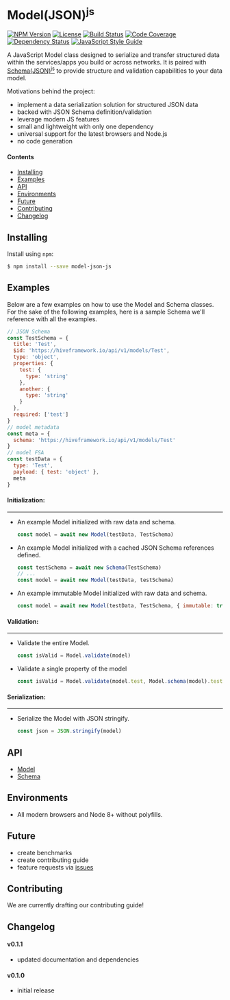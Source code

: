 # Model(JSON)<sup>js</sup>

[![NPM Version][npm-image]][npm-url]
[![License][license-image]][license-url]
[![Build Status][circle-image]][circle-url]
[![Code Coverage][codecov-image]][codecov-url]
[![Dependency Status][depstat-image]][depstat-url]
[![JavaScript Style Guide][style-image]][style-url]

A JavaScript Model class designed to serialize and transfer structured data within the services/apps you build or across networks. It is paired with [Schema(JSON)<sup>js</sup>](https://fnalabs.github.io/schema-json-js/) to provide structure and validation capabilities to your data model.

Motivations behind the project:
- implement a data serialization solution for structured JSON data
- backed with JSON Schema definition/validation
- leverage modern JS features
- small and lightweight with only one dependency
- universal support for the latest browsers and Node.js
- no code generation

#### Contents
- [Installing](#installing)
- [Examples](#examples)
- [API](#api)
- [Environments](#environments)
- [Future](#future)
- [Contributing](#contributing)
- [Changelog](#changelog)

## Installing
Install using `npm`:
```sh
$ npm install --save model-json-js
```

## Examples
Below are a few examples on how to use the Model and Schema classes. For the sake of the following examples, here is a sample Schema we'll reference with all the examples.
```javascript
// JSON Schema
const TestSchema = {
  title: 'Test',
  $id: 'https://hiveframework.io/api/v1/models/Test',
  type: 'object',
  properties: {
    test: {
      type: 'string'
    },
    another: {
      type: 'string'
    }
  },
  required: ['test']
}
// model metadata
const meta = {
  schema: 'https://hiveframework.io/api/v1/models/Test'
}
// model FSA
const testData = {
  type: 'Test',
  payload: { test: 'object' },
  meta
}
```

#### Initialization:
---
- An example Model initialized with raw data and schema.
  ```javascript
  const model = await new Model(testData, TestSchema)
  ```

- An example Model initialized with a cached JSON Schema references defined.
  ```javascript
  const testSchema = await new Schema(TestSchema)
  // ...
  const model = await new Model(testData, testSchema)
  ```

- An example immutable Model initialized with raw data and schema.
  ```javascript
  const model = await new Model(testData, TestSchema, { immutable: true })
  ```

#### Validation:
---
- Validate the entire Model.
  ```javascript
  const isValid = Model.validate(model)
  ```

- Validate a single property of the model
  ```javascript
  const isValid = Model.validate(model.test, Model.schema(model).test)
  ```

#### Serialization:
---
- Serialize the Model with JSON stringify.
  ```javascript
  const json = JSON.stringify(model)
  ```

## API
- [Model](https://fnalabs.github.io/model-json-js/Model.html)
- [Schema](https://fnalabs.github.io/model-json-js/Schema.html)

## Environments
- All modern browsers and Node 8+ without polyfills.

## Future
- create benchmarks
- create contributing guide
- feature requests via [issues](https://github.com/fnalabs/model-json-js/issues)

## Contributing
We are currently drafting our contributing guide!

## Changelog
#### v0.1.1
- updated documentation and dependencies

#### v0.1.0
- initial release

[npm-image]: https://img.shields.io/npm/v/model-json-js.svg
[npm-url]: https://www.npmjs.com/package/model-json-js

[license-image]: https://img.shields.io/badge/License-MIT-blue.svg
[license-url]: https://github.com/fnalabs/model-json-js/blob/master/LICENSE

[circle-image]: https://img.shields.io/circleci/project/github/fnalabs/model-json-js.svg
[circle-url]: https://circleci.com/gh/fnalabs/model-json-js

[browserstack-image]: https://www.browserstack.com/automate/badge.svg?badge_key=eDlQNTJyWmtKUGY4dUVkUE1KU0xYdlhsWEQ1RmhtUVhCb285NWpla2picz0tLVBUZ0orditWQXNFWS9tNnNPNUVQREE9PQ==--7be9058ed16408dc5a4ee811336e7c48e21631d7
[browserstack-url]: https://www.browserstack.com/automate/public-build/eDlQNTJyWmtKUGY4dUVkUE1KU0xYdlhsWEQ1RmhtUVhCb285NWpla2picz0tLVBUZ0orditWQXNFWS9tNnNPNUVQREE9PQ==--7be9058ed16408dc5a4ee811336e7c48e21631d7

[codecov-image]: https://img.shields.io/codecov/c/github/fnalabs/model-json-js.svg
[codecov-url]: https://codecov.io/gh/fnalabs/model-json-js

[depstat-image]: https://img.shields.io/david/fnalabs/model-json-js.svg
[depstat-url]: https://david-dm.org/fnalabs/model-json-js

[style-image]: https://img.shields.io/badge/code_style-standard-brightgreen.svg
[style-url]: https://standardjs.com
